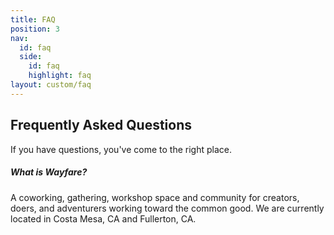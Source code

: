 ```yaml
---
title: FAQ
position: 3
nav:
  id: faq
  side:
    id: faq
    highlight: faq
layout: custom/faq
---
```


## Frequently Asked Questions

If you have questions, you've come to the right place.

##### What is Wayfare?

A coworking, gathering, workshop space and community for creators, doers, and adventurers working toward the common good. We are currently located in Costa Mesa, CA and Fullerton, CA.

